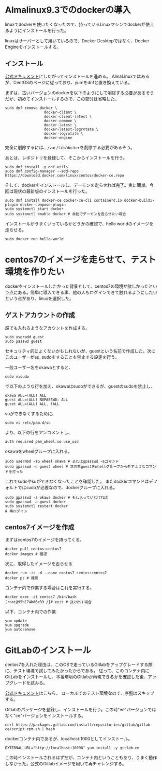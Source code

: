 # Almalinux9.3でのdockerの導入

linuxでdockerを使いたくなったので、持っているLinuxマシンでdockerが使えるようにインストールを行った。

linuxはサーバーとして用いているので、Docker Desktopではなく、Docker Engineをインストールする。

## インストール

[公式ドキュメント](https://docs.docker.com/engine/install/centos/)にしたがってインストールを進める。
AlmaLinuxではあるが、CentOSのページに従っており、yumをdnfと置き換えている。

まずは、古いバージョンのdockerを以下のようにして削除する必要があるそうだが、初めてインストールするので、この部分は省略した。

```shell
sudo dnf remove docker \
                  docker-client \
                  docker-client-latest \
                  docker-common \
                  docker-latest \
                  docker-latest-logrotate \
                  docker-logrotate \
                  docker-engine
```

完全に削除するには、`/var/lib/docker`を削除する必要があるそう。

あとは、レポジトリを登録して、そこからインストールを行う。

```shell
sudo dnf install -y dnf-utils
sudo dnf config-manager --add-repo https://download.docker.com/linux/centos/docker-ce.repo
```

そして、dockerをインストールし、デーモンを走らせれば完了。実に簡単。今回は現状の最新版のインストールを行った。

```shell
sudo dnf install docker-ce docker-ce-cli containerd.io docker-buildx-plugin docker-compose-plugin
sudo systemctl start docker
sudo systemctl enable docker # 自動でデーモンを走らせたい場合
```

インストールがうまくいっているかどうかの確認で、hello worldのイメージを走らせる。

```shell
sudo docker run hello-world
```

# centos7のイメージを走らせて、テスト環境を作りたい

dockerをインストールしたかった背景として、centos7の環境が欲しかったという点にある。簡単に導入できる事、他の人もログインできて触れるようにしたいという点があり、linuxを選択した。

## ゲストアカウントの作成

誰でも入れるようなアカウントを作成する。

```shell
sudo useradd guest
sudo passwd guest
```

セキュリティ的によくないかもしれないが、guestという名前で作成した。次にこのユーザーがsu, sudoをすることを禁止する設定を行う。

一般ユーザー名をokawaとすると、

```shell
sudo visudo
```

で以下のような行を加え、okawaはsudoができるが、guestのsudoを禁止し、

```config
okawa ALL=(ALL) ALL
guest ALL=(ALL) NOPASSWD: ALL
guset ALL=(ALL) ALL, !ALL
```

suができなくするために、

```shell
sudo vi /etc/pam.d/su
```

より、以下の行をアンコメントし、

```config
auth required pam_wheel.so use_uid
```

okawaをwheelグループに入れる。

```shell
sudo usermod -aG wheel okawa # またはgpasswd -aコマンド
sudo gpasswd -d guest wheel # 念の為guestをwhellグループから外すようなコマンドを打った
```

これでsudoやsuができなくなったことを確認した。
またdockerコマンドはデフォルトではsudoが必要なので、dockerグループに入れる。

```shell
sudo gpasswd -a okawa docker # もし入っていなければ
sudo gpasswd -a guest docker
sudo systemctl restart docker
# 再ログイン
```

## centos7イメージを作成

まずはcentos7のイメージを持ってくる。

```shell
docker pull centos:centos7
docker images # 確認
```

次に、取得したイメージを走らせる

```shell
docker run -it -d --name centos7 centos:centos7
docker ps # 確認
```

コンテナ内で作業する場合はこれを実行する。

```shell
docker exec -it centos7 /bin/bash
[root@95b174b86e33 /]# exit # 抜け出す場合
```

以下、コンテナ内での作業

```shell
yum update
yum upgrade
yum autoremove
```

# GitLabのインストール

centos7を入れた理由は、このOSで走っているGitlabをアップグレードする際に、テスト環境で試してみたかったからである。
従って、このコンテナ内にGitLabをインストールし、本番環境のGitlabが再現できるかを確認した後、アップグレードを試みる。

[公式ドキュメント](https://about.gitlab.com/ja-jp/install/#centos-7)はこちら。
ローカルでのテスト環境なので、序盤はスキップする。

Gitlabのパッケージを登録し、インストールを行う。この時"ee"バージョンではなく"ce"バージョンをインストールする。

```shell
curl https://packages.gitlab.com/install/repositories/gitlab/gitlab-ce/script.rpm.sh | bash
```

dockerコンテナ内であるが、localhost:1000としてインストール。

```shell
EXTERNAL_URL="http://localhost:10000" yum install -y gitlab-ce
```

この時インストールされるはずだが、コンテナ内ということもあり、うまく動作しなかった。公式のGitlabイメージを用いて再チャレンジする。
